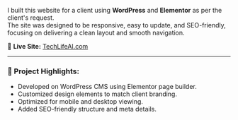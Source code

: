 I built this website for a client using **WordPress** and **Elementor** as per the client's request.  
The site was designed to be responsive, easy to update, and SEO-friendly, focusing on delivering a clean layout and smooth navigation.

🔗 **Live Site:** [TechLifeAI.com](https://techlifeai.com)

---

### 📌 Project Highlights:
- Developed on WordPress CMS using Elementor page builder.
- Customized design elements to match client branding.
- Optimized for mobile and desktop viewing.
- Added SEO-friendly structure and meta details.
